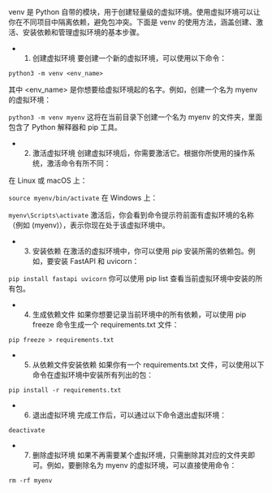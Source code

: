 venv 是 Python 自带的模块，用于创建轻量级的虚拟环境。使用虚拟环境可以让你在不同项目中隔离依赖，避免包冲突。下面是 venv 的使用方法，涵盖创建、激活、安装依赖和管理虚拟环境的基本步骤。

- 1. 创建虚拟环境
要创建一个新的虚拟环境，可以使用以下命令：

```python3 -m venv <env_name>```

其中 <env_name> 是你想要给虚拟环境起的名字。例如，创建一个名为 myenv 的虚拟环境：

```python3 -m venv myenv```
这将在当前目录下创建一个名为 myenv 的文件夹，里面包含了 Python 解释器和 pip 工具。

- 2. 激活虚拟环境
创建虚拟环境后，你需要激活它。根据你所使用的操作系统，激活命令有所不同：

在 Linux 或 macOS 上：

```source myenv/bin/activate```
在 Windows 上：

```myenv\Scripts\activate```
激活后，你会看到命令提示符前面有虚拟环境的名称（例如 (myenv)），表示你现在处于该虚拟环境中。

- 3. 安装依赖
在激活的虚拟环境中，你可以使用 pip 安装所需的依赖包。例如，要安装 FastAPI 和 uvicorn：

```pip install fastapi uvicorn```
你可以使用 pip list 查看当前虚拟环境中安装的所有包。

- 4. 生成依赖文件
如果你想要记录当前环境中的所有依赖，可以使用 pip freeze 命令生成一个 requirements.txt 文件：

```pip freeze > requirements.txt```
- 5. 从依赖文件安装依赖
如果你有一个 requirements.txt 文件，可以使用以下命令在虚拟环境中安装所有列出的包：

```pip install -r requirements.txt```
- 6. 退出虚拟环境
完成工作后，可以通过以下命令退出虚拟环境：

```deactivate```
- 7. 删除虚拟环境
如果不再需要某个虚拟环境，只需删除其对应的文件夹即可。例如，要删除名为 myenv 的虚拟环境，可以直接使用命令：

```rm -rf myenv```

